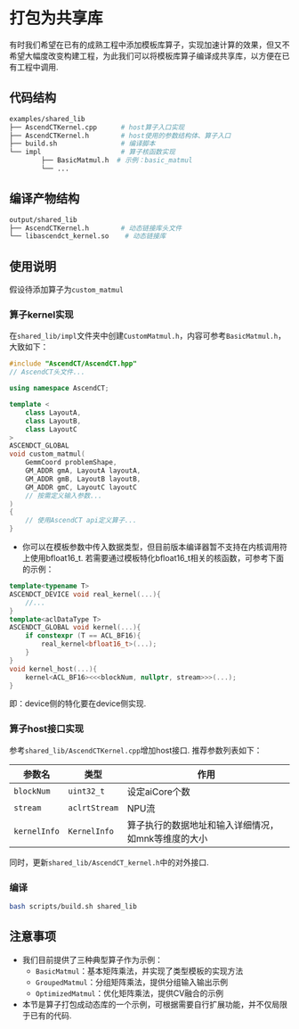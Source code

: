 # 打包为共享库

有时我们希望在已有的成熟工程中添加模板库算子，实现加速计算的效果，但又不希望大幅度改变构建工程，为此我们可以将模板库算子编译成共享库，以方便在已有工程中调用.

## 代码结构

```bash
examples/shared_lib
├── AscendCTKernel.cpp      # host算子入口实现
├── AscendCTKernel.h        # host使用的参数结构体、算子入口
├── build.sh                # 编译脚本
└── impl                    # 算子核函数实现
        ├── BasicMatmul.h  # 示例：basic_matmul
        └── ...
```

## 编译产物结构

```bash
output/shared_lib
├── AscendCTKernel.h        # 动态链接库头文件
└── libascendct_kernel.so    # 动态链接库
```

## 使用说明

假设待添加算子为`custom_matmul`

### 算子kernel实现

在`shared_lib/impl`文件夹中创建`CustomMatmul.h`，内容可参考`BasicMatmul.h`，大致如下：

```cpp
#include "AscendCT/AscendCT.hpp"
// AscendCT头文件...

using namespace AscendCT;

template <
    class LayoutA,
    class LayoutB,
    class LayoutC
>
ASCENDCT_GLOBAL
void custom_matmul(
    GemmCoord problemShape,
    GM_ADDR gmA, LayoutA layoutA,
    GM_ADDR gmB, LayoutB layoutB,
    GM_ADDR gmC, LayoutC layoutC
    // 按需定义输入参数...
)
{
    // 使用AscendCT api定义算子...
}
```
- 你可以在模板参数中传入数据类型，但目前版本编译器暂不支持在内核调用符上使用bfloat16_t. 若需要通过模板特化bfloat16_t相关的核函数，可参考下面的示例：
```cpp
template<typename T>
ASCENDCT_DEVICE void real_kernel(...){
    //...
}
template<aclDataType T>
ASCENDCT_GLOBAL void kernel(...){
    if constexpr (T == ACL_BF16){
        real_kernel<bfloat16_t>(...);
    }
}
void kernel_host(...){
    kernel<ACL_BF16><<<blockNum, nullptr, stream>>>(...);
}
```
即：device侧的特化要在device侧实现.
### 算子host接口实现

参考`shared_lib/AscendCTKernel.cpp`增加host接口.
推荐参数列表如下：

| 参数名           | 类型             | 作用               |
| ---------------- | ---------------- | ------------------ |
| `blockNum`       | `uint32_t`       | 设定aiCore个数     |
| `stream`         | `aclrtStream`    | NPU流              |
| `kernelInfo` | `KernelInfo` | 算子执行的数据地址和输入详细情况，如mnk等维度的大小 |

同时，更新`shared_lib/AscendCT_kernel.h`中的对外接口.

### 编译

```bash
bash scripts/build.sh shared_lib
```

## 注意事项
- 我们目前提供了三种典型算子作为示例：
  - `BasicMatmul`：基本矩阵乘法，并实现了类型模板的实现方法
  - `GroupedMatmul`：分组矩阵乘法，提供分组输入输出示例
  - `OptimizedMatmul`：优化矩阵乘法，提供CV融合的示例
- 本节是算子打包成动态库的一个示例，可根据需要自行扩展功能，并不仅局限于已有的代码.
